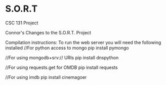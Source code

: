 # S.O.R.T
CSC 131 Project

Connor's Changes to the S.O.R.T. Project

Compilation instructions:
To run the web server you will need the following installed
//For python access to mongo
pip install pymongo

//For using mongodb+srv:// URIs
pip install dnspython

//For using requests.get for OMDB
pip install requests

//For using imdb
pip install cinemagoer